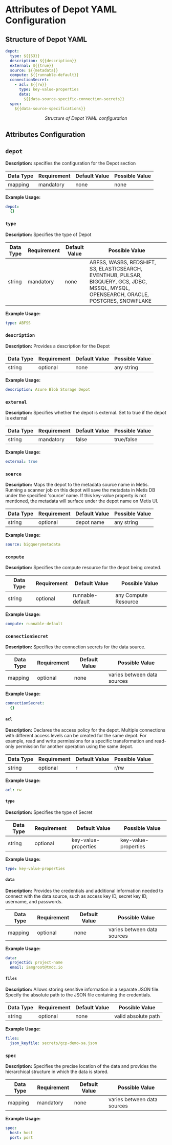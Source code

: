 # Attributes of Depot YAML Configuration

## Structure of Depot YAML

```yaml
depot:
  type: ${{S3}}                                          
  description: ${{description}}
  external: ${{true}}
  source: ${{metadata}}
  compute: ${{runnable-default}}
  connectionSecret:                                
    - acl: ${{rw}}
      type: key-value-properties
      data:
        ${{data-source-specific-connection-secrets}}
  spec:
    ${{data-source-specifications}}
```
<center><i> Structure of Depot YAML configuration </i></center>

## Attributes Configuration

## `depot`
<b>Description:</b> specifies the configuration for the Depot section <br>

| **Data Type**    | **Requirement** | **Default Value** | **Possible Value** |
|--------------|-------------|---------------|----------------|
| mapping       | mandatory   | none          | none           |

<b>Example Usage:</b>

```yaml
depot:
  {}
```

### **`type`**
<b>Description:</b> Specifies the type of Depot <br>

| **Data Type**    | **Requirement** | **Default Value** | **Possible Value** |
|-----------|-------------|---------------|---------------------------------------------------------|
| string    | mandatory   | none          | ABFSS, WASBS, REDSHIFT, S3, ELASTICSEARCH, EVENTHUB, PULSAR, BIGQUERY, GCS, JDBC, MSSQL, MYSQL, OPENSEARCH, ORACLE, POSTGRES, SNOWFLAKE |

<b>Example Usage:</b>
```yaml
type: ABFSS
```

### **`description`**
<b>Description:</b> Provides a description for the Depot <br>

| **Data Type**    | **Requirement** | **Default Value** | **Possible Value** |
|-----------|-------------|---------------|----------------|
| string    | optional    | none          | any string     |

<b>Example Usage:</b>
```yaml
description: Azure Blob Storage Depot
```

### **`external`**
<b>Description:</b> Specifies whether the depot is external. Set to true if the depot is external<br>

| **Data Type**    | **Requirement** | **Default Value** | **Possible Value** |
|-----------|-------------|---------------|----------------|
| string    | mandatory   | false         | true/false     |

<b>Example Usage:</b>
```yaml
external: true
```

### **`source`**
<b>Description:</b> Maps the depot to the metadata source name in Metis. Running a scanner job on this depot will save the metadata in Metis DB under the specified 'source' name. If this key-value property is not mentioned, the metadata will surface under the depot name on Metis UI.<br>

| **Data Type**    | **Requirement** | **Default Value** | **Possible Value** |
|-----------|-------------|---------------|----------------|
| string    | optional    | depot name    | any string     |

<b>Example Usage:</b>

```yaml
source: bigquerymetadata
```

### **`compute`**
<b>Description:</b> Specifies the compute resource for the depot being created.<br>

| **Data Type**    | **Requirement** | **Default Value** | **Possible Value** |
|-----------|-------------|---------------|----------------|
| string    | optional    | runnable-default | any Compute Resource |

<b>Example Usage:</b>

```yaml
compute: runnable-default
```

### **`connectionSecret`**
<b>Description:</b> Specifies the connection secrets for the data source.<br>

| **Data Type**    | **Requirement** | **Default Value** | **Possible Value** |
|-----------|-------------|---------------|----------------|
| mapping    | optional    | none          | varies between data sources |

<b>Example Usage:</b>
```yaml
connectionSecret:
  {} 
```

#### **`acl`**
<b>Description:</b> Declares the access policy for the depot. Multiple connections with different access levels can be created for the same depot. For example, read and write permissions for a specific transformation and read-only permission for another operation using the same depot. <br>

| **Data Type**    | **Requirement** | **Default Value** | **Possible Value** |
|-----------|-------------|---------------|----------------|
| string    | optional    | r             | r/rw           |

<b>Example Usage:</b>

```yaml
acl: rw
```

#### **`type`**
<b>Description:</b> Specifies the type of Secret<br>

| **Data Type**    | **Requirement** | **Default Value** | **Possible Value** |
|-----------|-------------|-------------------|--------------------|
| string    | optional    | key-value-properties | key-value-properties |

<b>Example Usage:</b>

```yaml
type: key-value-properties 
```

#### **`data`**
<b>Description:</b> Provides the credentials and additional information needed to connect with the data source, such as access key ID, secret key ID, username, and passwords. <br>

| **Data Type**    | **Requirement** | **Default Value** | **Possible Value** |
|-----------|-------------|---------------|----------------|
| mapping    | optional    | none          | varies between data sources |

<b>Example Usage:</b>

```yaml
data:
  projectid: project-name
  email: iamgroot@tmdc.io
```

#### **`files`**
<b>Description:</b> Allows storing sensitive information in a separate JSON file. Specify the absolute path to the JSON file containing the credentials.<br>

| **Data Type**    | **Requirement** | **Default Value** | **Possible Value** |
|-----------|-------------|---------------|-------------------|
| string    | optional    | none          | valid absolute path |

<b>Example Usage:</b>

```yaml
files:
  json_keyfile: secrets/gcp-demo-sa.json
```

### **`spec`**
<b>Description:</b> Specifies the precise location of the data and provides the hierarchical structure in which the data is stored. <br>

| **Data Type**    | **Requirement** | **Default Value** | **Possible Value** |
|-----------|-------------|---------------|----------------|
| mapping    | mandatory   | none          | varies between data sources |

<b>Example Usage:</b>

```yaml
spec:
  host: host
  port: port
```

